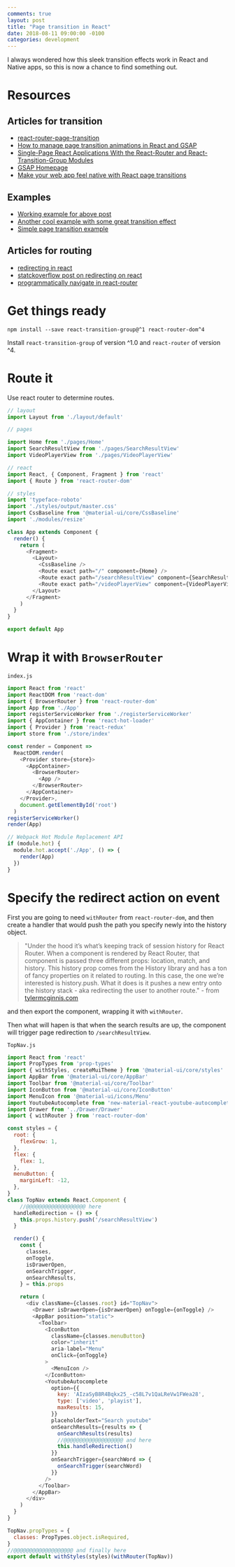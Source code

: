 ```yaml
---
comments: true
layout: post
title: "Page transition in React"
date: 2018-08-11 09:00:00 -0100
categories: development
---
```


I always wondered how this sleek transition effects work in React and Native apps, so this is now a chance to find something out. 

# Resources
## Articles for transition
* [react-router-page-transition](https://www.npmjs.com/package/react-router-page-transition)
* [How to manage page transition animations in React and GSAP](https://medium.com/@agm1984/how-to-manage-page-transition-animations-in-react-ba09c66655c6)
* [Single-Page React Applications With the React-Router and React-Transition-Group Modules](https://code.tutsplus.com/tutorials/single-page-react-applications-with-react-router-and-react-transition-group-modules--cms-24507?ec_unit=translation-info-language)
* [GSAP Homepage](https://greensock.com/get-started-js)
* [Make your web app feel native with React page transitions](https://blog.etch.team/react-page-transitions-make-your-website-feel-native-bf2804b011dc)

## Examples
* [Working example for above post](https://stackblitz.com/edit/react-49vg63)
* [Another cool example with some great transition effect](https://codepen.io/sdras/pen/gWWQgb)
* [Simple page transition example](https://codesandbox.io/s/qqxj18wj9)

## Articles for routing
* [redirecting in react](https://medium.com/@anneeb/redirecting-in-react-4de5e517354a)
* [statckoverflow post on redirecting on react](https://stackoverflow.com/questions/34735580/how-to-do-a-redirect-to-another-route-with-react-router)
* [programmatically navigate in react-router](https://tylermcginnis.com/react-router-programmatically-navigate/)

# Get things ready
```
npm install --save react-transition-group@^1 react-router-dom^4 
```
Install `react-transition-group` of version ^1.0 and `react-router` of version ^4. 

# Route it
Use react router to determine routes.
```javascript
// layout
import Layout from './layout/default'

// pages

import Home from './pages/Home'
import SearchResultView from './pages/SearchResultView'
import VideoPlayerView from './pages/VideoPlayerView'

// react
import React, { Component, Fragment } from 'react'
import { Route } from 'react-router-dom'

// styles
import 'typeface-roboto'
import './styles/output/master.css'
import CssBaseline from '@material-ui/core/CssBaseline'
import './modules/resize'

class App extends Component {
  render() {
    return (
      <Fragment>
        <Layout>
          <CssBaseline />
          <Route exact path="/" component={Home} />
          <Route exact path="/searchResultView" component={SearchResultView} />
          <Route exact path="/videoPlayerView" component={VideoPlayerView} />
        </Layout>
      </Fragment>
    )
  }
}

export default App

```

# Wrap it with `BrowserRouter`
`index.js`
```javascript
import React from 'react'
import ReactDOM from 'react-dom'
import { BrowserRouter } from 'react-router-dom'
import App from './App'
import registerServiceWorker from './registerServiceWorker'
import { AppContainer } from 'react-hot-loader'
import { Provider } from 'react-redux'
import store from './store/index'

const render = Component =>
  ReactDOM.render(
    <Provider store={store}>
      <AppContainer>
        <BrowserRouter>
          <App />
        </BrowserRouter>
      </AppContainer>
    </Provider>,
    document.getElementById('root')
  )
registerServiceWorker()
render(App)

// Webpack Hot Module Replacement API
if (module.hot) {
  module.hot.accept('./App', () => {
    render(App)
  })
}

```

# Specify the redirect action on event
First you are going to need `withRouter` from `react-router-dom`,
and then create a handler that would push the path you specify newly into the history object. 

> "Under the hood it’s what’s keeping track of session history for React Router. When a component is rendered by React Router, that component is passed three different props: location, match, and history. This history prop comes from the History library and has a ton of fancy properties on it related to routing. In this case, the one we’re interested is history.push. What it does is it pushes a new entry onto the history stack - aka redirecting the user to another route." - from [tylermcginnis.com](https://tylermcginnis.com/react-router-programmatically-navigate/)

and then export the component, wrapping it with `withRouter`. 

Then what will hapen is that when the search results are up, the component will trigger page redirection to `/searchResultView`.

`TopNav.js`

```javascript
import React from 'react'
import PropTypes from 'prop-types'
import { withStyles, createMuiTheme } from '@material-ui/core/styles'
import AppBar from '@material-ui/core/AppBar'
import Toolbar from '@material-ui/core/Toolbar'
import IconButton from '@material-ui/core/IconButton'
import MenuIcon from '@material-ui/icons/Menu'
import YoutubeAutocomplete from 'new-material-react-youtube-autocomplete'
import Drawer from '../Drawer/Drawer'
import { withRouter } from 'react-router-dom'

const styles = {
  root: {
    flexGrow: 1,
  },
  flex: {
    flex: 1,
  },
  menuButton: {
    marginLeft: -12,
  },
}
class TopNav extends React.Component {
    //@@@@@@@@@@@@@@@@@@@ here
  handleRedirection = () => {
    this.props.history.push('/searchResultView')
  }

  render() {
    const {
      classes,
      onToggle,
      isDrawerOpen,
      onSearchTrigger,
      onSearchResults,
    } = this.props

    return (
      <div className={classes.root} id="TopNav">
        <Drawer isDrawerOpen={isDrawerOpen} onToggle={onToggle} />
        <AppBar position="static">
          <Toolbar>
            <IconButton
              className={classes.menuButton}
              color="inherit"
              aria-label="Menu"
              onClick={onToggle}
            >
              <MenuIcon />
            </IconButton>
            <YoutubeAutocomplete
              option={{
                key: 'AIzaSyB8R4Bqkx25_-c58L7v1QaLReVw1FWea28',
                type: ['video', 'playist'],
                maxResults: 15,
              }}
              placeholderText="Search youtube"
              onSearchResults={results => {
                onSearchResults(results)
                //@@@@@@@@@@@@@@@@@@@ and here
                this.handleRedirection()
              }}
              onSearchTrigger={searchWord => {
                onSearchTrigger(searchWord)
              }}
            />
          </Toolbar>
        </AppBar>
      </div>
    )
  }
}

TopNav.propTypes = {
  classes: PropTypes.object.isRequired,
}
//@@@@@@@@@@@@@@@@@@@ and finally here
export default withStyles(styles)(withRouter(TopNav))

```